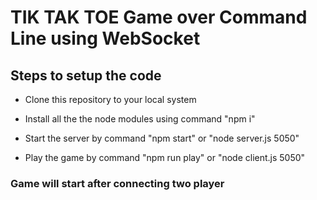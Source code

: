 # TIK TAK TOE Game over Command Line using WebSocket

## Steps to setup the code

* Clone this repository to your local system

* Install all the the node modules using command "npm i"

* Start the server by command "npm start" or "node server.js 5050"

* Play the game by command "npm run play" or "node client.js 5050"

### Game will start after connecting two player